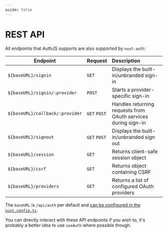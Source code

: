 ```yaml
---
aside: false
---
```


# REST API

All endpoints that AuthJS supports are also supported by `nuxt-auth`:

| Endpoint                          | Request      | Description                                                    |
|-----------------------------------|:-------------|:---------------------------------------------------------------|
| `${baseURL}/signin`              | `GET`        | Displays the built-in/unbranded sign-in                        |
| `${baseURL}/signin/:provider`    | `POST`       | Starts a provider-specific sign-in                             |
| `${baseURL}/callback/:provider`  | `GET` `POST` | Handles returning requests from OAuth services during sign-in  |
| `${baseURL}/signout`             | `GET` `POST` | Displays the built-in/unbranded sign out                       |
| `${baseURL}/session`             | `GET`        | Returns client-safe session object                             |
| `${baseURL}/csrf`                | `GET`        | Returns object containing CSRF                                 |
| `${baseURL}/providers`           | `GET`        | Returns a list of configured OAuth providers                   |

The `baseURL` is `/api/auth` per default and [can be configured in the `nuxt.config.ts`](/guide/application-side/configuration#baseurl).

You can directly interact with these API endpoints if you wish to, it's probably a better idea to use `useAuth` where possible though.
